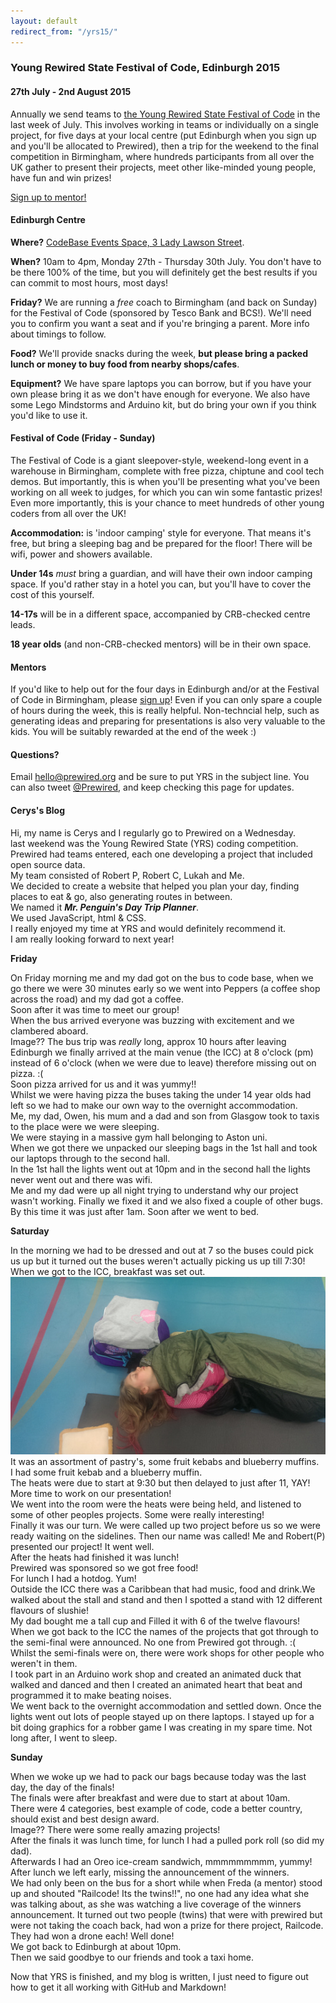 ```yaml
---
layout: default
redirect_from: "/yrs15/"
---
```


### Young Rewired State Festival of Code, Edinburgh 2015

#### <span class="btn-big inner lighter color1-bg">27th July - 2nd August 2015</span>

Annually we send teams to [the Young Rewired State Festival of Code](http://festival.yrs.io) in the last week of July. This involves working in teams or individually on a single project, for five days at your local centre (put Edinburgh when you sign up and you'll be allocated to Prewired), then a trip for the weekend to the final competition in Birmingham, where hundreds participants from all over the UK gather to present their projects, meet other like-minded young people, have fun and win prizes!

<!-- <a href="http://festival.yrs.io"><span class="btn-big inner left lighter color2-bg">Sign up to participate!</span></a> -->

<a href="http://festival.yrs.io"><span class="btn-big inner left lighter color3-bg">Sign up to mentor!</span></a>

<div class="w1of1 clearfix"></div>

#### Edinburgh Centre

**Where?** [CodeBase Events Space, 3 Lady Lawson Street](http://w3w.co/locate.wider.slower).

**When?** 10am to 4pm, Monday 27th - Thursday 30th July. You don't have to be there 100% of the time, but you will definitely get the best results if you can commit to most hours, most days!

**Friday?** We are running a *free* coach to Birmingham (and back on Sunday) for the Festival of Code (sponsored by Tesco Bank and BCS!). We'll need you to confirm you want a seat and if you're bringing a parent. More info about timings to follow.

**Food?** We'll provide snacks during the week, **but please bring a packed lunch or money to buy food from nearby shops/cafes**.

**Equipment?** We have spare laptops you can borrow, but if you have your own please bring it as we don't have enough for everyone. We also have some Lego Mindstorms and Arduino kit, but do bring your own if you think you'd like to use it.

#### Festival of Code (Friday - Sunday)

The Festival of Code is a giant sleepover-style, weekend-long event in a warehouse in Birmingham, complete with free pizza, chiptune and cool tech demos. But importantly, this is when you'll be presenting what you've been working on all week to judges, for which you can win some fantastic prizes! Even more importantly, this is your chance to meet hundreds of other young coders from all over the UK!

**Accommodation:** is 'indoor camping' style for everyone. That means it's free, but bring a sleeping bag and be prepared for the floor! There will be wifi, power and showers available.

**Under 14s** *must* bring a guardian, and will have their own indoor camping space. If you'd rather stay in a hotel you can, but you'll have to cover the cost of this yourself.

**14-17s** will be in a different space, accompanied by CRB-checked centre leads.

**18 year olds** (and non-CRB-checked mentors) will be in their own space.

#### Mentors

If you'd like to help out for the four days in Edinburgh and/or at the Festival of Code in Birmingham, please [sign up](http://festival.yrs.io)! Even if you can only spare a couple of hours during the week, this is really helpful. Non-techncial help, such as generating ideas and preparing for presentations is also very valuable to the kids. You will be suitably rewarded at the end of the week :)

#### Questions?

Email hello@prewired.org and be sure to put YRS in the subject line. You can also tweet [@Prewired](http://twitter.com/prewired), and keep checking this page for updates.

#### Cerys's Blog

Hi, my name is Cerys and I regularly go to Prewired on a Wednesday.  
last weekend was the Young Rewired State (YRS) coding competition.  
Prewired had teams entered, each one developing a project that included open source data.  
My team consisted of Robert P, Robert C, Lukah and Me.  
We decided to create a website that helped you plan your day, finding places to eat & go, also generating routes in between.  
We named it **_Mr. Penguin's Day Trip Planner_**.  
We used JavaScript, html & CSS.  
I really enjoyed my time at YRS and would definitely recommend it.  
I am really looking forward to next year!  

**Friday**

On Friday morning me and my dad got on the bus to code base, when we go there we were 30 minutes early so we went into Peppers (a coffee shop across the road) and my dad got a coffee.  
Soon after it was time to meet our group!  
When the bus arrived everyone was buzzing with excitement and we clambered aboard.  
Image??
The bus trip was *really* long, approx 10 hours after leaving Edinburgh we finally arrived at the main venue (the ICC) at 8 o'clock (pm) instead of 6 o'clock (when we were due to leave) therefore missing out on pizza. :(  
Soon pizza arrived for us and it was yummy!!  
Whilst we were having pizza the buses taking the under 14 year olds had left so we had to make our own way to the overnight accommodation.  
Me, my dad, Owen, his mum and a dad and son from Glasgow took to taxis to the place were we were sleeping.  
We were staying in a massive gym hall belonging to Aston uni.  
When we got there we unpacked our sleeping bags in the 1st hall and took our laptops through to the second hall.  
In the 1st hall the lights went out at 10pm and in the second hall the lights never went out and there was wifi.  
Me and my dad were up all night trying to understand why our project wasn't working. Finally we fixed it and we also fixed a couple of other bugs. By this time it was just after 1am. Soon after we went to bed.  

**Saturday**

In the morning we had to be dressed and out at 7 so the buses could pick us up but it turned out the buses weren't actually picking us up till 7:30!  
When we got to the ICC, breakfast was set out.  
![Me asleep](/img/yrs15/YRS15_sleepy_head_small.jpg)  
It was an assortment of pastry's, some fruit kebabs and blueberry muffins.  
I had some fruit kebab and a blueberry muffin.  
The heats were due to start at 9:30 but then delayed to just after 11, YAY! More time to work on our presentation!  
We went into the room were the heats were being held, and listened to some of other peoples projects. Some were really interesting!  
Finally it was our turn. We were called up two project before us so we were ready waiting on the sidelines. Then our name was called! Me and Robert(P) presented our project! It went well.  
After the heats had finished it was lunch!  
Prewired was sponsored so we got free food!  
For lunch I had a hotdog. Yum!  
Outside the ICC there was a Caribbean that had music, food and drink.We walked about the stall and stand and then I spotted a stand with 12 different flavours of slushie!  
My dad bought me a tall cup and Filled it with 6 of the twelve flavours!  
When we got back to the ICC the names of the projects that got through to the semi-final were announced. No one from Prewired got through. :(  
Whilst the semi-finals were on, there were work shops for other people who weren't in them.  
I took part in an Arduino work shop and created an animated duck that walked and danced and then I created an animated heart that beat and programmed it to make beating noises.  
We went back to the overnight accommodation and settled down. Once the lights went out lots of people stayed up on there laptops. I stayed up for a bit doing graphics for a robber game I was creating in my spare time. Not long after, I went to sleep.  

**Sunday**

When we woke up we had to pack our bags because today was the last day, the day of the finals!  
The finals were after breakfast and were due to start at about 10am.  
There were 4 categories, best example of code, code a better country, should exist and best design award.  
Image??
There were some really amazing projects!  
After the finals it was lunch time, for lunch I had a pulled pork roll (so did my dad).  
Afterwards I had an Oreo ice-cream sandwich, mmmmmmmmm, yummy!  
After lunch we left early, missing the announcement of the winners.  
We had only been on the bus for a short while when Freda (a mentor) stood up and shouted "Railcode! Its the twins!!", no one had any idea what she was talking about, as she was watching a live coverage of the winners announcement. It turned out two people (twins) that were with prewired but were not taking the coach back, had won a prize for there project, Railcode. They had won a drone each! Well done!  
We got back to Edinburgh at about 10pm.  
Then we said goodbye to our friends and took a taxi home.  

Now that YRS is finished, and my blog is written, I just need to figure out how to get it all working with GitHub and Markdown!  